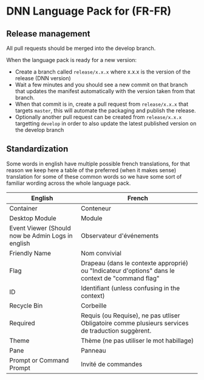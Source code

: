 # DNN Language Pack for (FR-FR)

## Release management
All pull requests should be merged into the develop branch.

When the language pack is ready for a new version:
- Create a branch called `release/x.x.x` where x.x.x is the version of the release (DNN version)
- Wait a few minutes and you should see a new commit on that branch that updates the manifest automatically with the version taken from that branch.
- When that commit is in, create a pull request from `release/x.x.x` that targets `master`, this will automate the packaging and publish the release.
- Optionally another pull request can be created from `release/x.x.x` targetting `develop` in order to also update the latest published version on the develop branch

## Standardization

Some words in english have multiple possible french translations, for that reason we keep here a table of the preferred (when it makes sense) translation for some of these common words so we have some sort of familiar wording across the whole language pack.

| English | French |
|---------|--------|
| Container | Conteneur |
| Desktop Module | Module |
| Event Viewer (Should now be Admin Logs in english | Observateur d'événements |
| Friendly Name | Nom convivial |
| Flag | Drapeau (dans le contexte approprié) ou "Indicateur d'options" dans le context de "command flag" |
| ID | Identifiant (unless confusing in the context) |
| Recycle Bin | Corbeille |
| Required | Requis (ou Requise), ne pas utliser Obligatoire comme plusieurs services de traduction suggèrent. |
| Theme | Thème (ne pas utiliser le mot habillage) |
| Pane | Panneau |
| Prompt or Command Prompt | Invité de commandes |
